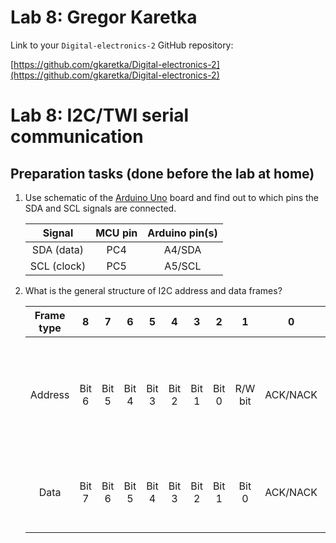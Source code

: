 # Lab 8: Gregor Karetka

Link to your `Digital-electronics-2` GitHub repository:

   [https://github.com/gkaretka/Digital-electronics-2](https://github.com/gkaretka/Digital-electronics-2)

# Lab 8: I2C/TWI serial communication

<a name="preparation"></a>

## Preparation tasks (done before the lab at home)

1. Use schematic of the [Arduino Uno](../../Docs/arduino_shield.pdf) board and find out to which pins the SDA and SCL signals are connected.

   | **Signal** | **MCU pin** | **Arduino pin(s)** |
   | :-: | :-: | :-: |
   | SDA (data)  | PC4 | A4/SDA |
   | SCL (clock) | PC5 | A5/SCL |

2. What is the general structure of I2C address and data frames?

   | **Frame type** | **8** | **7** | **6** | **5** | **4** | **3** | **2** | **1** | **0** | **Description** |
   | :-: | :-: | :-: | :-: | :-: | :-: | :-: | :-: | :-: | :-: | :-- |
   | Address | Bit 6 | Bit 5 | Bit 4 | Bit 3 | Bit 2 | Bit 1 | Bit 0 | R/W bit | ACK/NACK | Address of device the communication is started with. ACK by slave with correct address present on the line. |
   | Data    | Bit 7 | Bit 6 | Bit 5 | Bit 4 | Bit 3 | Bit 2 | Bit 1 | Bit 0 | ACK/NACK | Data to be send. ACK by slave if data received otherwise NACK.